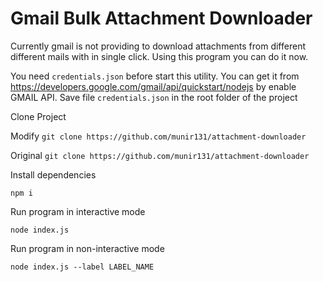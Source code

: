 # Gmail Bulk Attachment Downloader

Currently gmail is not providing to download attachments from different different mails with in single click. Using this program you can do it now.

You need `credentials.json` before start this utility. You can get it from https://developers.google.com/gmail/api/quickstart/nodejs by enable GMAIL API.
Save file `credentials.json` in the root folder of the project

Clone Project

Modify
`git clone https://github.com/munir131/attachment-downloader`

Original
`git clone https://github.com/munir131/attachment-downloader`

Install dependencies

`npm i`

Run program in interactive mode

`node index.js`

Run program in non-interactive mode

`node index.js --label LABEL_NAME`
